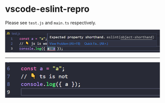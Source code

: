 # vscode-eslint-repro

Please see `test.js` and `main.ts` respectively.

![](test.js.png)

---

![](main.ts.png)
